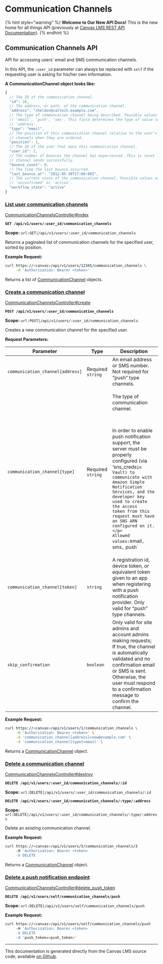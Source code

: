 # Communication Channels

{% hint style="warning" %}
**Welcome to Our New API Docs!** This is the new home for all things API (previously at [Canvas LMS REST API Documentation](https://api.instructure.com)).
{% endhint %}

## Communication Channels API

API for accessing users' email and SMS communication channels.

In this API, the `:user_id` parameter can always be replaced with `self` if the requesting user is asking for his/her own information.

**A CommunicationChannel object looks like:**

```js
{
  // The ID of the communication channel.
  "id": 16,
  // The address, or path, of the communication channel.
  "address": "sheldon@caltech.example.com",
  // The type of communcation channel being described. Possible values are:
  // 'email', 'push', 'sms'. This field determines the type of value seen in
  // 'address'.
  "type": "email",
  // The position of this communication channel relative to the user's other
  // channels when they are ordered.
  "position": 1,
  // The ID of the user that owns this communication channel.
  "user_id": 1,
  // The number of bounces the channel has experienced. This is reset if the
  // channel sends successfully.
  "bounce_count": 0,
  // The time the last bounce occurred.
  "last_bounce_at": "2012-05-30T17:00:00Z",
  // The current state of the communication channel. Possible values are:
  // 'unconfirmed' or 'active'.
  "workflow_state": "active"
}
```

### [List user communication channels](#method.communication_channels.index) <a href="#method.communication_channels.index" id="method.communication_channels.index"></a>

[CommunicationChannelsController#index](https://github.com/instructure/canvas-lms/blob/master/app/controllers/communication_channels_controller.rb)

**`GET /api/v1/users/:user_id/communication_channels`**

**Scope:** `url:GET|/api/v1/users/:user_id/communication_channels`

Returns a paginated list of communication channels for the specified user, sorted by position.

**Example Request:**

```bash
curl https://<canvas>/api/v1/users/12345/communication_channels \
     -H 'Authorization: Bearer <token>'
```

Returns a list of [CommunicationChannel](#communicationchannel) objects.

### [Create a communication channel](#method.communication_channels.create) <a href="#method.communication_channels.create" id="method.communication_channels.create"></a>

[CommunicationChannelsController#create](https://github.com/instructure/canvas-lms/blob/master/app/controllers/communication_channels_controller.rb)

**`POST /api/v1/users/:user_id/communication_channels`**

**Scope:** `url:POST|/api/v1/users/:user_id/communication_channels`

Creates a new communication channel for the specified user.

**Request Parameters:**

| Parameter                        | Type              | Description                                                                                                                                                                                                                                                                                                                                                                                                                       |
| -------------------------------- | ----------------- | --------------------------------------------------------------------------------------------------------------------------------------------------------------------------------------------------------------------------------------------------------------------------------------------------------------------------------------------------------------------------------------------------------------------------------- |
| `communication_channel[address]` | Required `string` | An email address or SMS number. Not required for “push” type channels.                                                                                                                                                                                                                                                                                                                                                            |
| `communication_channel[type]`    | Required `string` | <p>The type of communication channel.</p><p><br></p><p>In order to enable push notification support, the server must be properly configured (via ‘sns_creds<code>in Vault) to communicate with Amazon Simple Notification Services, and the developer key used to create the access token from this request must have an SNS ARN configured on it.&#x3C;/p> Allowed values:</code>email<code>,</code> sms<code>,</code> push`</p> |
| `communication_channel[token]`   | `string`          | A registration id, device token, or equivalent token given to an app when registering with a push notification provider. Only valid for “push” type channels.                                                                                                                                                                                                                                                                     |
| `skip_confirmation`              | `boolean`         | Only valid for site admins and account admins making requests; If true, the channel is automatically validated and no confirmation email or SMS is sent. Otherwise, the user must respond to a confirmation message to confirm the channel.                                                                                                                                                                                       |

**Example Request:**

```bash
curl https://<canvas>/api/v1/users/1/communication_channels \
     -H 'Authorization: Bearer <token>' \
     -d 'communication_channel[address]=new@example.com' \
     -d 'communication_channel[type]=email' \
```

Returns a [CommunicationChannel](#communicationchannel) object.

### [Delete a communication channel](#method.communication_channels.destroy) <a href="#method.communication_channels.destroy" id="method.communication_channels.destroy"></a>

[CommunicationChannelsController#destroy](https://github.com/instructure/canvas-lms/blob/master/app/controllers/communication_channels_controller.rb)

**`DELETE /api/v1/users/:user_id/communication_channels/:id`**

**Scope:** `url:DELETE|/api/v1/users/:user_id/communication_channels/:id`

**`DELETE /api/v1/users/:user_id/communication_channels/:type/:address`**

**Scope:** `url:DELETE|/api/v1/users/:user_id/communication_channels/:type/:address`

Delete an existing communication channel.

**Example Request:**

```bash
curl https://<canvas>/api/v1/users/5/communication_channels/3
     -H 'Authorization: Bearer <token>
     -X DELETE
```

Returns a [CommunicationChannel](#communicationchannel) object.

### [Delete a push notification endpoint](#method.communication_channels.delete_push_token) <a href="#method.communication_channels.delete_push_token" id="method.communication_channels.delete_push_token"></a>

[CommunicationChannelsController#delete_push_token](https://github.com/instructure/canvas-lms/blob/master/app/controllers/communication_channels_controller.rb)

**`DELETE /api/v1/users/self/communication_channels/push`**

**Scope:** `url:DELETE|/api/v1/users/self/communication_channels/push`

**Example Request:**

```bash
curl https://<canvas>/api/v1/users/self/communication_channels/push
     -H 'Authorization: Bearer <token>
     -X DELETE
     -d 'push_token=<push_token>'
```

---

This documentation is generated directly from the Canvas LMS source code, available [on Github](https://github.com/instructure/canvas-lms).
